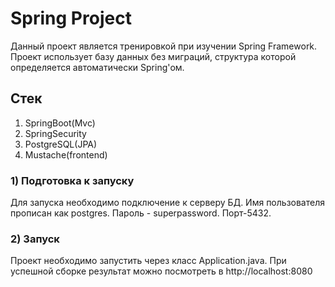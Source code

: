 # Spring Project

Данный проект является тренировкой при изучении Spring Framework.
Проект использует базу данных без миграций, структура которой определяется
автоматически Spring'ом. 

## Стек
1. SpringBoot(Mvc)
2. SpringSecurity
3. PostgreSQL(JPA)
4. Mustache(frontend)

### 1) Подготовка к запуску
Для запуска необходимо подключение к серверу БД.
Имя пользователя прописан как postgres. Пароль - superpassword. 
Порт-5432.

### 2) Запуск
Проект необходимо запустить через класс Application.java.
При успешной сборке результат можно посмотреть в http://localhost:8080
